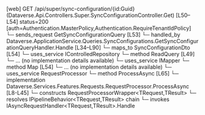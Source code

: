[web] GET /api/super/sync-configuration/{id:Guid}  (Dataverse.Api.Controllers.Super.SyncConfigurationController.Get)  [L50–L54] status=200 [auth=Authentication.MasterPolicy,Authentication.RequireTenantIdPolicy]
  └─ sends_request GetSyncConfigurationQuery [L53]
    └─ handled_by Dataverse.ApplicationService.Queries.SyncConfigurations.GetSyncConfigurationQueryHandler.Handle [L34–L90]
      └─ maps_to SyncConfigurationDto [L54]
      └─ uses_service IControlledRepository<SyncConfiguration>
        └─ method ReadQuery [L49]
          └─ ... (no implementation details available)
      └─ uses_service IMapper
        └─ method Map [L54]
          └─ ... (no implementation details available)
      └─ uses_service RequestProcessor
        └─ method ProcessAsync [L65]
          └─ implementation Dataverse.Services.Features.Requests.RequestProcessor.ProcessAsync [L8-L45]
            └─ constructs RequestProcessorWrapper<TRequest,TResult>
            └─ resolves IPipelineBehavior<TRequest,TResult> chain
            └─ invokes IAsyncRequestHandler<TRequest,TResult>.Handle

